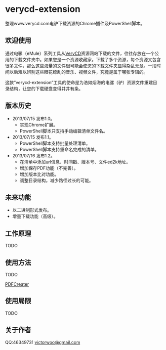 verycd-extension
================

整理www.verycd.com电驴下载资源的Chrome插件及PowerShell脚本。

欢迎使用
--------
通过电骡（eMule）系列工具从[VeryCD](http://www.verycd.com "VeryCD")资源网站下载的文件，往往存放在一个公用的下载文件夹中。如果您是一个资源收藏家，下载了多个资源，每个资源又包含很多文件，那么这些海量的文件很可能会使您的下载文件夹显得杂乱无章。一段时间以后难以辨别这些眼花缭乱的音乐、视频文件，究竟是属于哪张专辑的。

这款“verycd-extension”工具的使命是为浩如烟海的电骡（驴）资源文件重建目录结构，让您的下载硬盘变得井井有条。

版本历史
--------
* 2013/07/15 发布1.0。
	* 实现Chrome扩展。
	* PowerShell脚本只支持手动编辑清单文件名。
* 2013/07/15 发布1.1。
	* PowerShell脚本支持批量处理清单。
	* PowerShell脚本支持重命名完成的清单。
* 2013/07/16 发布1.2。
	* 在清单中添加url信息、时间戳、版本号、文件ed2k地址。
	* 增加保存PDF功能（不完善）。
	* 增加版本比对功能。
	* 调整目录结构，减少路径过长的可能。

未来功能
--------
* 以二进制形式发布。
* 增量下载功能（高级）。

工作原理
--------
TODO

使用方法
--------
TODO

[PDFCreater](http://download.pdfforge.org/download/pdfcreator "PDFCreater")

使用局限
--------
TODO

关于作者
--------
QQ:46349731
[victorwoo@gmail.com](mailto:victorwoo@gmail.com "电子邮件")